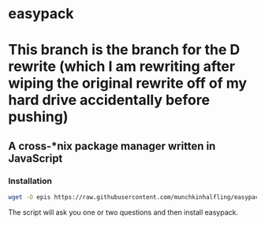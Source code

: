 # easypack
# This branch is the branch for the D rewrite (which I am rewriting after wiping the original rewrite off of my hard drive accidentally before pushing)
## A cross-*nix package manager written in JavaScript
### Installation
```bash
wget -O epis https://raw.githubusercontent.com/munchkinhalfling/easypack/master/install.sh && bash -e epis; rm epis
```
The script will ask you one or two questions and then install easypack.